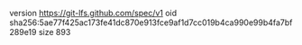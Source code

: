 version https://git-lfs.github.com/spec/v1
oid sha256:5ae77f425ac173fe41dc870e913fce9af1d7cc019b4ca990e99b4fa7bf289e19
size 893
